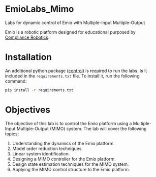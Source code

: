 # EmioLabs_Mimo
Labs for dynamic control of Emio with Multiple-Input Multiple-Output

Emio is a robotic platform designed for educational purposed by [Compliance Robotics](https://compliance-robotics.com/compliance-lab/).

# Installation
An additional python package ([control](https://python-control.readthedocs.io/en/0.10.2/)) is required to run the labs. Is it included in the `requirements.txt` file. To install it, run the following command:

```bash
pip install -r requirements.txt
```

# Objectives

The objective of this lab is to control the Emio platform using a Multiple-Input Multiple-Output (MIMO) system. The lab will cover the following topics:
1. Understanding the dynamics of the Emio platform.
2. Model order reduction techniques.
3. Linear system identification.
4. Designing a MIMO controller for the Emio platform.
5. Design state estimation techniques for the MIMO system.
6. Applying the MIMO control structure to the Emio platform.
